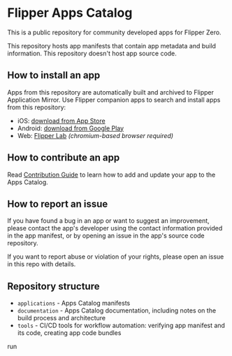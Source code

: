 # Flipper Apps Catalog
This is a public repository for community developed apps for Flipper Zero. 

This repository hosts app manifests that contain app metadata and build information. This repository doesn't host app source code.

## How to install an app
Apps from this repository are automatically built and archived to Flipper Application Mirror. Use Flipper companion apps to search and install apps from this repository:
 - iOS: [download from App Store](https://apps.apple.com/app/flipper-mobile-app/id1534655259)
 - Android: [download from Google Play](https://play.google.com/store/apps/details?id=com.flipperdevices.app)
 - Web: [Flipper Lab](https://lab.flipper.net/apps) _(chromium-based browser required)_

## How to contribute an app

Read [Contribution Guide](documentation/Contributing.md) to learn how to add and update your app to the Apps Catalog.

## How to report an issue
If you have found a bug in an app or want to suggest an improvement, please contact the app's developer using the contact information provided in the app manifest, or by opening an issue in the app's source code repository.

If you want to report abuse or violation of your rights, please open an issue in this repo with details.

## Repository structure

- `applications` - Apps Catalog manifests
- `documentation` - Apps Catalog documentation, including notes on the build process and architecture
- `tools` - CI/CD tools for workflow automation: verifying app manifest and its code, creating app code bundles


run

